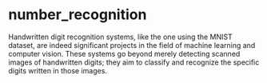 # number_recognition
Handwritten digit recognition systems, like the one using the MNIST dataset, are indeed significant projects in the field of machine learning and computer vision. These systems go beyond merely detecting scanned images of handwritten digits; they aim to classify and recognize the specific digits written in those images. 
